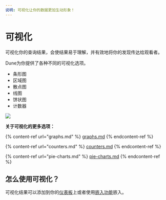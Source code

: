 ```yaml
---
说明: 可视化让你的数据更加生动形象！
---
```


# 可视化

可视化你的查询结果，会使结果易于理解，并有效地将你的发现传达给观看者。

Dune为你提供了各种不同的可视化选项。

* 条形图
* 区域图
* 散点图
* 线图
* 饼状图
* 计数器



![](<../../.gitbook/assets/2021-11-26 13-08-16.gif>)

**关于可视化的更多选项：**

{% content-ref url="graphs.md" %}
[graphs.md](graphs.md)
{% endcontent-ref %}

{% content-ref url="counters.md" %}
[counters.md](counters.md)
{% endcontent-ref %}

{% content-ref url="pie-charts.md" %}
[pie-charts.md](pie-charts.md)
{% endcontent-ref %}

## 怎么使用可视化？

可视化结果可以添加到你的[仪表板](../dashboards.md)上或者使用[嵌入功能](../../sharing/embeds/)嵌入。

